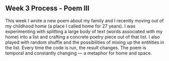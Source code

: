 ## Week 3 Process - Poem III

This week I wrote a new poem about my family and I recently moving out of my childhood home (a place I called home for 27 years). I was experimenting with splitting a large body of text (words associated with my home) into a list and crafting a concrete poetry piece out of that list. I also played with random shuffle and the possibilities of mixing up the entitities in the list. Every time the code is run, the result changes. The poem is temporal and constantly changing — a metaphor for home and space.